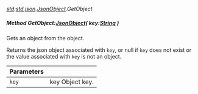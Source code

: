 _[std](../../modules/std/std-module.md):[std.json](../../modules/std/std-json.md).[JsonObject](../../modules/std/std-json-jsonobject.md).GetObject_
##### Method GetObject:[JsonObject](../../modules/std/std-json-jsonobject.md)( key:[String](../../modules/wonkey/wonkey-types-string.md) )
Gets an object from the object.

Returns the json object associated with `key`, or null if `key` does not exist or the value associated with `key` is not an object.

| Parameters |    |
|:-----------|:---|
| `key` | key Object key. |
